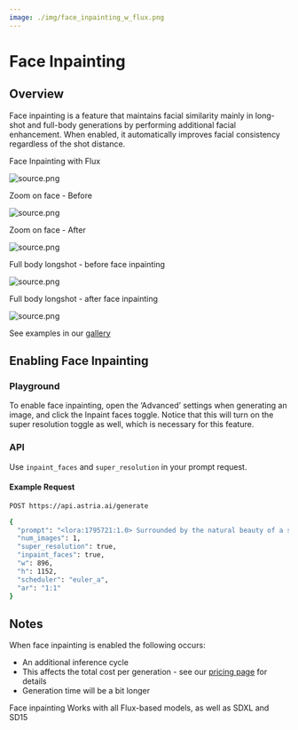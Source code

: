 ```yaml
---
image: ./img/face_inpainting_w_flux.png
---
```


# Face Inpainting

## Overview
Face inpainting is a feature that maintains facial similarity mainly in long-shot and full-body generations by performing additional facial enhancement. When enabled, it automatically improves facial consistency regardless of the shot distance.


<div style={{ display: "grid", 'grid-template-columns': '1fr', gap: '1.5rem' }}>
<div>
<figcaption>Face Inpainting with Flux</figcaption>

![source.png](./img/face_inpainting_w_flux.png)
</div>
</div>

<div style={{ display: "grid", 'grid-template-columns': '1fr 1fr', gap: '1.5rem' }}>
<div>
<figcaption>Zoom on face - Before</figcaption>

![source.png](./img/flux-face-inpainting-cropped-before.jpg)
</div>
<div>
<figcaption>Zoom on face - After</figcaption>

![source.png](./img/flux-face-inpainting-cropped-after.jpg)
</div>
</div>

<div style={{ display: "grid", 'grid-template-columns': '1fr 1fr', gap: '1.5rem' }}>
<div>
<figcaption>Full body longshot - before face inpainting</figcaption>

![source.png](./img/flux-face-inpainting-before.jpg)

</div>
<div>
<figcaption>Full body longshot - after face inpainting</figcaption>

![source.png](./img/flux-face-inpainting-after.jpg)
</div>
</div>

See examples in our [gallery](https://www.astria.ai/gallery?inpaint_faces=true)

## Enabling Face Inpainting

### Playground

 To enable face inpainting, open the ‘Advanced’ settings when generating an image, and click the Inpaint faces toggle. Notice that this will turn on the super resolution toggle as well, which is necessary for this feature.

### API
Use `inpaint_faces` and `super_resolution` in your prompt request.

#### Example Request

```bash
POST https://api.astria.ai/generate

{
  "prompt": "<lora:1795721:1.0> Surrounded by the natural beauty of a serene, wooded environment, the ohwx woman exudes a sense of tranquility and connection with her surroundings. She wears a flowing, organic-inspired dress in earthy tones, her face framed by loose, windblown hair. The lighting is soft and diffused, creating a soothing, meditative atmosphere that invites the viewer to pause and connect with the moment.",
  "num_images": 1,
  "super_resolution": true,
  "inpaint_faces": true,
  "w": 896,
  "h": 1152,
  "scheduler": "euler_a",
  "ar": "1:1"
}
```

## Notes

When face inpainting is enabled the following occurs:
- An additional inference cycle
- This affects the total cost per generation - see our [pricing page](https://www.astria.ai/pricing) for details
- Generation time will be a bit longer

Face inpainting Works with all Flux-based models, as well as SDXL and SD15



